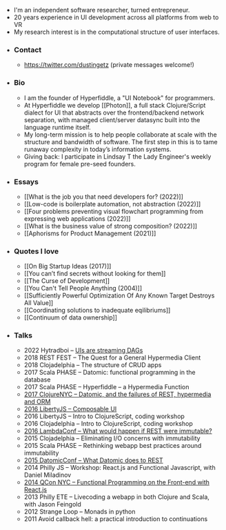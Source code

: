 - I'm an independent software researcher, turned entrepreneur.
- 20 years experience in UI development across all platforms from web to VR
- My research interest is in the computational structure of user interfaces.
- ### Contact
	- https://twitter.com/dustingetz (private messages welcome!)
- ### Bio
	- I am the founder of Hyperfiddle, a "UI Notebook" for programmers.
	- At Hyperfiddle we develop [[Photon]], a full stack Clojure/Script dialect for UI that abstracts over the frontend/backend network separation, with managed client/server datasync built into the language runtime itself.
	- My long-term mission is to help people collaborate at scale with the structure and bandwidth of software. The first step in this is to tame runaway complexity in today’s information systems.
	- Giving back: I participate in Lindsay T the Lady Engineer's weekly program for female pre-seed founders.
- ### Essays
	- [[What is the job you that need developers for? (2022)]]
	- [[Low-code is boilerplate automation, not abstraction (2022)]]
	- [[Four problems preventing visual flowchart programming from expressing web applications (2022)]]
	- [[What is the business value of strong composition? (2022)]]
	- [[Aphorisms for Product Management (2021)]]
- ### Quotes I love
	- [[On Big Startup Ideas (2017)]]
	- [[You can’t find secrets without looking for them]]
	- [[The Curse of Development]]
	- [[You Can't Tell People Anything (2004)]]
	- [[Sufficiently Powerful Optimization Of Any Known Target Destroys All Value]]
	- [[Coordinating solutions to inadequate eqilibriums]]
	- [[Continuum of data ownership]]
- ### Talks
	- 2022 Hytradboi – [UIs are streaming DAGs](https://hyperfiddle.notion.site/UIs-are-streaming-DAGs-e181461681a8452bb9c7a9f10f507991)
	- 2018 REST FEST – The Quest for a General Hypermedia Client
	- 2018 Clojadelphia – The structure of CRUD apps
	- 2017 Scala PHASE – Datomic: functional programming in the database
	- 2017 Scala PHASE – Hyperfiddle – a Hypermedia Function
	- [2017 ClojureNYC – Datomic, and the failures of REST, hypermedia and ORM](https://s3.amazonaws.com/www.dustingetz.com/Getz+2017+Datomic%2C+ORM%2C+Hypermedia+-+ClojureNYC.pdf)
	- [2016 LibertyJS – Composable UI](https://www.youtube.com/watch?v=6888V9YsObM)
	- 2016 LibertyJS – Intro to ClojureScript, coding workshop
	- 2016 Clojadelphia – Intro to ClojureScript, coding workshop
	- [2016 LambdaConf – What would happen if REST were immutable?](https://docs.google.com/document/d/1hb9qB_d9jlDUpgTSBcFELGhKuWVecVzgGCcOeR9UueE/edit#heading=h.up2n5n7x3shf)
	- 2015 Clojadelphia – Eliminating I/O concerns with immutability
	- 2015 Scala PHASE – Rethinking webapp best practices around immutability
	- [2015 DatomicConf – What Datomic does to REST](http://dustingetzcom.hyperfiddle.com/:what-datomic-does-to-rest/)
	- 2014 Philly JS – Workshop: React.js and Functional Javascript, with Daniel Miladinov
	- [2014 QCon NYC – Functional Programming on the Front-end with React.js](https://www.infoq.com/presentations/fp-facebook-react)
	- 2013 Philly ETE – Livecoding a webapp in both Clojure and Scala, with Jason Feingold
	- 2012 Strange Loop – Monads in python
	- 2011 Avoid callback hell: a practical introduction to continuations